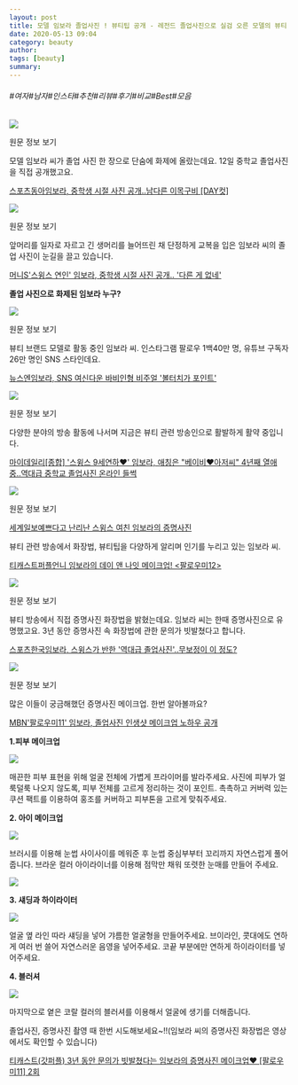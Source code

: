 ```yaml
---
layout: post
title: 모델 임보라 졸업사진 ! 뷰티팁 공개 - 레전드 졸업사진으로 실검 오른 모델의 뷰티 팁
date: 2020-05-13 09:04
category: beauty
author: 
tags: [beauty]
summary: 
---
```


###### #여자#남자#인스타#추천#리뷰#후기#비교#Best#모음

  
![](https://img1.daumcdn.net/thumb/R720x0/?fname=https://t1.daumcdn.net/news/202005/12/sportsdonga/20200512135011234zcpr.jpg)

원문 정보 보기

모델 임보라 씨가 졸업 사진 한 장으로 단숨에 화제에 올랐는데요. 12일 중학교 졸업사진을 직접 공개했고요.  

[스포츠동아임보라, 중학생 시절 사진 공개..남다른 이목구비 [DAY컷]](http://v.media.daum.net/v/20200512135011800)

![](https://img1.daumcdn.net/thumb/R720x0/?fname=https://t1.daumcdn.net/news/202005/12/moneyweek/20200512075000931ehtn.jpg)

원문 정보 보기

앞머리를 일자로 자르고 긴 생머리를 늘어뜨린 채 단정하게 교복을 입은 임보라 씨의 졸업 사진이 눈길을 끌고 있습니다.  

[머니S'스윙스 연인' 임보라, 중학생 시절 사진 공개.. '다른 게 없네'](http://v.media.daum.net/v/20200512075000244)

**졸업 사진으로 화제된 임보라 누구?**

![](https://img1.daumcdn.net/thumb/R720x0/?fname=http://t1.daumcdn.net/news/201704/25/newsen/20170425154554215jgse.jpg)

원문 정보 보기

뷰티 브랜드 모델로 활동 중인 임보라 씨. 인스타그램 팔로우 1백40만 명, 유튜브 구독자 26만 명인 SNS 스타인데요.  

[뉴스엔임보라, SNS 여신다운 바비인형 비주얼 '볼터치가 포인트'](http://media.daum.net/v/20170425154554112)

![](https://img1.daumcdn.net/thumb/R720x0/?fname=https://t1.daumcdn.net/news/202005/12/mydaily/20200512131839107zonh.jpg)

원문 정보 보기

다양한 분야의 방송 활동에 나서며 지금은 뷰티 관련 방송인으로 활발하게 활약 중입니다.  

[마이데일리[종합] '스윙스 9세연하♥' 임보라, 애칭은 "베이비♥아저씨" 4년째 열애중..역대급 중학교 졸업사진 온라인 들썩](http://media.daum.net/v/20200512131838819)

![](https://img1.daumcdn.net/thumb/R720x0/?fname=https://t1.daumcdn.net/news/201801/29/segye/20180129150015116jjhf.jpg)

원문 정보 보기

[세계일보예쁘다고 난리난 스윙스 여친 임보라의 증명사진](http://media.daum.net/v/20180129150016109)

뷰티 관련 방송에서 화장법, 뷰티팁을 다양하게 알리며 인기를 누리고 있는 임보라 씨.  

[티캐스트퍼플언니 임보라의 데이 앤 나잇 메이크업! <팔로우미12>](http://tv.kakao.com/v/v4192dhd464d6hkuu2Hj425)

![](https://img1.daumcdn.net/thumb/R720x0/?fname=https://t1.daumcdn.net/news/201801/29/SpoHankook/20180129121202077xoxs.jpg)

원문 정보 보기

뷰티 방송에서 직접 증명사진 화장법을 밝혔는데요. 임보라 씨는 한때 증명사진으로 유명했고요. 3년 동안 증명사진 속 화장법에 관한 문의가 빗발쳤다고 합니다.  

[스포츠한국임보라, 스윙스가 반한 '역대급 졸업사진'..무보정이 이 정도?](http://media.daum.net/v/20180129121202285)

![](https://img1.daumcdn.net/thumb/R720x0/?fname=https://t1.daumcdn.net/liveboard/forsnap/fe828e5a2bc74a32813295f250b21881.png)

원문 정보 보기

많은 이들이 궁금해했던 증명사진 메이크업. 한번 알아볼까요?  

[MBN'팔로우미11' 임보라, 졸업사진 인생샷 메이크업 노하우 공개](http://media.daum.net/v/20190425185042866)

**1.피부 메이크업**

![](https://img1.daumcdn.net/thumb/R720x0/?fname=https%3A%2F%2Ft1.daumcdn.net%2Fliveboard%2Fforsnap%2F4bd3a24bac5d4e83a96ef263f13da8be.jpg)

매끈한 피부 표현을 위해 얼굴 전체에 가볍게 프라이머를 발라주세요. 사진에 피부가 얼룩덜룩 나오지 않도록, 피부 전체를 고르게 정리하는 것이 포인트. 촉촉하고 커버력 있는 쿠션 팩트를 이용하여 홍조를 커버하고 피부톤을 고르게 맞춰주세요.

**2. 아이 메이크업**

![](https://img1.daumcdn.net/thumb/R720x0/?fname=https%3A%2F%2Ft1.daumcdn.net%2Fliveboard%2Fforsnap%2F025b986bf13348e981f213643bdfe1ad.jpg)

브러시를 이용해 눈썹 사이사이를 메워준 후 눈썹 중심부부터 꼬리까지 자연스럽게 풀어줍니다. 브라운 컬러 아이라이너를 이용해 점막만 채워 또렷한 눈매를 만들어 주세요.  

![](https://img1.daumcdn.net/thumb/R720x0/?fname=https%3A%2F%2Ft1.daumcdn.net%2Fliveboard%2Fforsnap%2F4ca00d99eb264794a5c56a7ab785265b.jpg)

**3. 섀딩과 하이라이터**

![](https://img1.daumcdn.net/thumb/R720x0/?fname=https%3A%2F%2Ft1.daumcdn.net%2Fliveboard%2Fforsnap%2Fd13120e70d034f389a2f097c88408b6d.jpg)

얼굴 옆 라인 따라 섀딩을 넣어 갸름한 얼굴형을 만들어주세요. 브이라인, 콧대에도 연하게 여러 번 쓸어 자연스러운 음영을 넣어주세요. 코끝 부분에만 연하게 하이라이터를 넣어주세요.

**4. 블러셔**

![](https://img1.daumcdn.net/thumb/R720x0/?fname=https%3A%2F%2Ft1.daumcdn.net%2Fliveboard%2Fforsnap%2F2da8507bdee3401096c9389e7b963911.JPG)

마지막으로 옅은 코랄 컬러의 블러셔를 이용해서 얼굴에 생기를 더해줍니다.  

졸업사진, 증명사진 촬영 때 한번 시도해보세요~!!(임보라 씨의 증명사진 화장법은 영상에서도 확인할 수 있습니다)  

[티캐스트(갓퍼플) 3년 동안 문의가 빗발쳤다는 임보라의 증명사진 메이크업♥ [팔로우미11] 2회](http://tv.kakao.com/v/v1fcalVYslVfVsAyxAYmfQi)